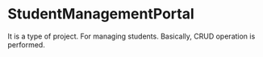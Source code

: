 # StudentManagementPortal
It is a type of project. For managing students. Basically, CRUD operation is performed.
